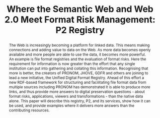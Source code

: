 ---
abstract: The Web is increasingly becoming a platform for linked data. This means
  making connections and adding value to data on the Web. As more data becomes openly
  available and more people are able to use the data, it becomes more powerful. An
  example is file format registries and the evaluation of format risks. Here the requirement
  for information is now greater than the effort that any single institution can put
  into gathering and collating this information. Recognising that more is better,
  the creators of PRONOM, JHOVE, GDFR and others are joining to lead a new initiative,
  the Unified Digital Format Registry. Ahead of this effort a new RDF-based framework
  for structuring and facilitating file format data from multiple sources including
  PRONOM has demonstrated it is able to produce more links, and thus provide more
  answers to digital preservation questions - about format risks, applications, viewers
  and transformations - than the native data alone. This paper will describe this
  registry, P2, and its services, show how it can be used, and provide examples where
  it delivers more answers than the contributing resources.
creators:
- Carr, Les
- Tarrant, David
- Hitchcock, Steve
date: null
document_url: https://services.phaidra.univie.ac.at/api/object/o:294053/download
grand_parent: iPRES
institutions: []
keywords:
- san francisco
landing_page_url: https://phaidra.univie.ac.at/o:294053
language: eng
layout: publication
license: CC BY-SA 3.0 AT
notes_url: null
parent: iPRES 2009
presentation_url: null
publication_type: paper
size: 1236739
source_name: iPRES
title: 'Where the Semantic Web and Web 2.0 Meet Format Risk Management: P2 Registry'
year: 2009
---